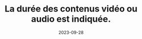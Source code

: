 ---
N: '118'
Rubrique: Images et médias
title: La durée des contenus vidéo ou audio est indiquée. 
detail: La durée des contenus vidéo ou audio est indiquée. 
abstract: 
categories: [" Images et médias"]
agrege: O4118-E029
opquast: '4 118'
indiceebook: '29'
description: "Règle n° 029"
weight:  029
actif: '1'
layout: rules
date: 2023-09-28
tags: ["", ""]
objectif: ["", ""]
Meo: [""]
Controle: [""
]
Source: ["Opquast"]
Referentiel: [""]
Steps: ["", ""]
---